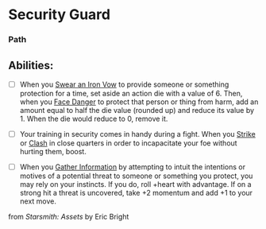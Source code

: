 # Security Guard
### Path


## Abilities:


- [ ] When you [Swear an Iron Vow](Swear_an_Iron_Vow.md) to provide someone or something protection for a time, set aside an action die with a value of 6. Then, when you [Face Danger](40_Mechanics/Moves/Adventure/Face_Danger.md) to protect that person or thing from harm, add an amount equal to half the die value (rounded up) and reduce its value by 1. When the die would reduce to 0, remove it.

- [ ] Your training in security comes in handy during a fight. When you [Strike](Strike.md) or [Clash](Clash.md) in close quarters in order to incapacitate your foe without hurting them, boost.

- [ ] When you [Gather Information](Gather_Information.md) by attempting to intuit the intentions or motives of a potential threat to someone or something you protect, you may rely on your instincts. If you do, roll +heart with advantage. If on a strong hit a threat is uncovered, take +2 momentum and add +1 to your next move.



from *Starsmith: Assets* by Eric Bright